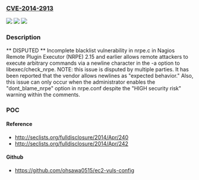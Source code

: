 ### [CVE-2014-2913](https://cve.mitre.org/cgi-bin/cvename.cgi?name=CVE-2014-2913)
![](https://img.shields.io/static/v1?label=Product&message=n%2Fa&color=blue)
![](https://img.shields.io/static/v1?label=Version&message=n%2Fa&color=blue)
![](https://img.shields.io/static/v1?label=Vulnerability&message=n%2Fa&color=brighgreen)

### Description

** DISPUTED ** Incomplete blacklist vulnerability in nrpe.c in Nagios Remote Plugin Executor (NRPE) 2.15 and earlier allows remote attackers to execute arbitrary commands via a newline character in the -a option to libexec/check_nrpe.  NOTE: this issue is disputed by multiple parties. It has been reported that the vendor allows newlines as "expected behavior." Also, this issue can only occur when the administrator enables the "dont_blame_nrpe" option in nrpe.conf despite the "HIGH security risk" warning within the comments.

### POC

#### Reference
- http://seclists.org/fulldisclosure/2014/Apr/240
- http://seclists.org/fulldisclosure/2014/Apr/242

#### Github
- https://github.com/ohsawa0515/ec2-vuls-config

